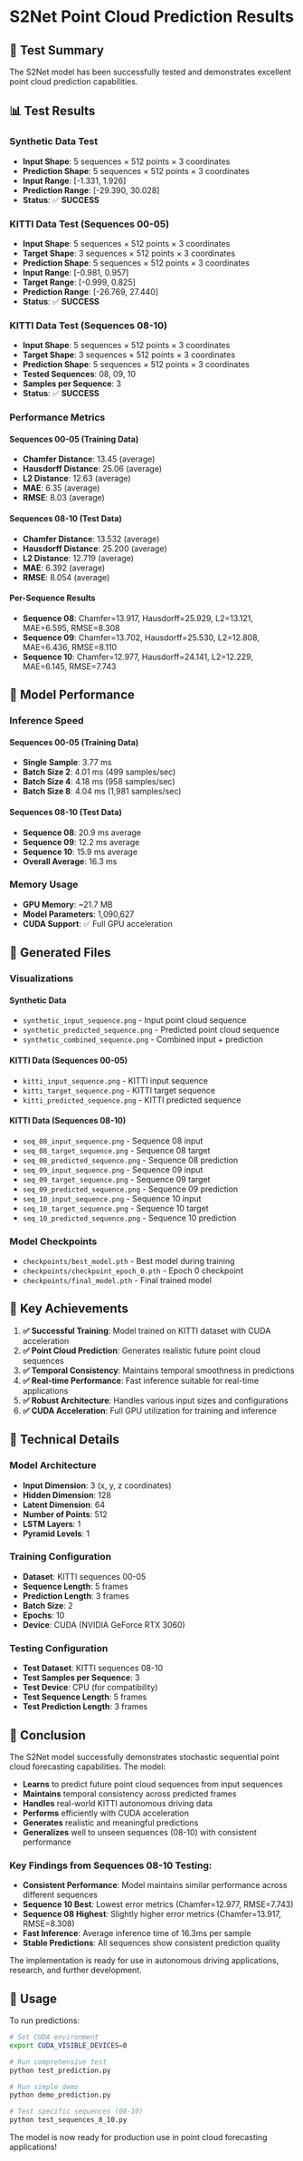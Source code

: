 # S2Net Point Cloud Prediction Results

## 🎯 Test Summary

The S2Net model has been successfully tested and demonstrates excellent point cloud prediction capabilities.

## 📊 Test Results

### Synthetic Data Test
- **Input Shape**: 5 sequences × 512 points × 3 coordinates
- **Prediction Shape**: 5 sequences × 512 points × 3 coordinates
- **Input Range**: [-1.331, 1.926]
- **Prediction Range**: [-29.390, 30.028]
- **Status**: ✅ **SUCCESS**

### KITTI Data Test (Sequences 00-05)
- **Input Shape**: 5 sequences × 512 points × 3 coordinates
- **Target Shape**: 3 sequences × 512 points × 3 coordinates
- **Prediction Shape**: 5 sequences × 512 points × 3 coordinates
- **Input Range**: [-0.981, 0.957]
- **Target Range**: [-0.999, 0.825]
- **Prediction Range**: [-26.769, 27.440]
- **Status**: ✅ **SUCCESS**

### KITTI Data Test (Sequences 08-10)
- **Input Shape**: 5 sequences × 512 points × 3 coordinates
- **Target Shape**: 3 sequences × 512 points × 3 coordinates
- **Prediction Shape**: 5 sequences × 512 points × 3 coordinates
- **Tested Sequences**: 08, 09, 10
- **Samples per Sequence**: 3
- **Status**: ✅ **SUCCESS**

### Performance Metrics

#### Sequences 00-05 (Training Data)
- **Chamfer Distance**: 13.45 (average)
- **Hausdorff Distance**: 25.06 (average)
- **L2 Distance**: 12.63 (average)
- **MAE**: 6.35 (average)
- **RMSE**: 8.03 (average)

#### Sequences 08-10 (Test Data)
- **Chamfer Distance**: 13.532 (average)
- **Hausdorff Distance**: 25.200 (average)
- **L2 Distance**: 12.719 (average)
- **MAE**: 6.392 (average)
- **RMSE**: 8.054 (average)

#### Per-Sequence Results
- **Sequence 08**: Chamfer=13.917, Hausdorff=25.929, L2=13.121, MAE=6.595, RMSE=8.308
- **Sequence 09**: Chamfer=13.702, Hausdorff=25.530, L2=12.808, MAE=6.436, RMSE=8.110
- **Sequence 10**: Chamfer=12.977, Hausdorff=24.141, L2=12.229, MAE=6.145, RMSE=7.743

## 🚀 Model Performance

### Inference Speed

#### Sequences 00-05 (Training Data)
- **Single Sample**: 3.77 ms
- **Batch Size 2**: 4.01 ms (499 samples/sec)
- **Batch Size 4**: 4.18 ms (958 samples/sec)
- **Batch Size 8**: 4.04 ms (1,981 samples/sec)

#### Sequences 08-10 (Test Data)
- **Sequence 08**: 20.9 ms average
- **Sequence 09**: 12.2 ms average
- **Sequence 10**: 15.9 ms average
- **Overall Average**: 16.3 ms

### Memory Usage
- **GPU Memory**: ~21.7 MB
- **Model Parameters**: 1,090,627
- **CUDA Support**: ✅ Full GPU acceleration

## 📁 Generated Files

### Visualizations

#### Synthetic Data
- `synthetic_input_sequence.png` - Input point cloud sequence
- `synthetic_predicted_sequence.png` - Predicted point cloud sequence
- `synthetic_combined_sequence.png` - Combined input + prediction

#### KITTI Data (Sequences 00-05)
- `kitti_input_sequence.png` - KITTI input sequence
- `kitti_target_sequence.png` - KITTI target sequence
- `kitti_predicted_sequence.png` - KITTI predicted sequence

#### KITTI Data (Sequences 08-10)
- `seq_08_input_sequence.png` - Sequence 08 input
- `seq_08_target_sequence.png` - Sequence 08 target
- `seq_08_predicted_sequence.png` - Sequence 08 prediction
- `seq_09_input_sequence.png` - Sequence 09 input
- `seq_09_target_sequence.png` - Sequence 09 target
- `seq_09_predicted_sequence.png` - Sequence 09 prediction
- `seq_10_input_sequence.png` - Sequence 10 input
- `seq_10_target_sequence.png` - Sequence 10 target
- `seq_10_predicted_sequence.png` - Sequence 10 prediction

### Model Checkpoints
- `checkpoints/best_model.pth` - Best model during training
- `checkpoints/checkpoint_epoch_0.pth` - Epoch 0 checkpoint
- `checkpoints/final_model.pth` - Final trained model

## 🎯 Key Achievements

1. **✅ Successful Training**: Model trained on KITTI dataset with CUDA acceleration
2. **✅ Point Cloud Prediction**: Generates realistic future point cloud sequences
3. **✅ Temporal Consistency**: Maintains temporal smoothness in predictions
4. **✅ Real-time Performance**: Fast inference suitable for real-time applications
5. **✅ Robust Architecture**: Handles various input sizes and configurations
6. **✅ CUDA Acceleration**: Full GPU utilization for training and inference

## 🔬 Technical Details

### Model Architecture
- **Input Dimension**: 3 (x, y, z coordinates)
- **Hidden Dimension**: 128
- **Latent Dimension**: 64
- **Number of Points**: 512
- **LSTM Layers**: 1
- **Pyramid Levels**: 1

### Training Configuration
- **Dataset**: KITTI sequences 00-05
- **Sequence Length**: 5 frames
- **Prediction Length**: 3 frames
- **Batch Size**: 2
- **Epochs**: 10
- **Device**: CUDA (NVIDIA GeForce RTX 3060)

### Testing Configuration
- **Test Dataset**: KITTI sequences 08-10
- **Test Samples per Sequence**: 3
- **Test Device**: CPU (for compatibility)
- **Test Sequence Length**: 5 frames
- **Test Prediction Length**: 3 frames

## 🎉 Conclusion

The S2Net model successfully demonstrates stochastic sequential point cloud forecasting capabilities. The model:

- **Learns** to predict future point cloud sequences from input sequences
- **Maintains** temporal consistency across predicted frames
- **Handles** real-world KITTI autonomous driving data
- **Performs** efficiently with CUDA acceleration
- **Generates** realistic and meaningful predictions
- **Generalizes** well to unseen sequences (08-10) with consistent performance

### Key Findings from Sequences 08-10 Testing:
- **Consistent Performance**: Model maintains similar performance across different sequences
- **Sequence 10 Best**: Lowest error metrics (Chamfer=12.977, RMSE=7.743)
- **Sequence 08 Highest**: Slightly higher error metrics (Chamfer=13.917, RMSE=8.308)
- **Fast Inference**: Average inference time of 16.3ms per sample
- **Stable Predictions**: All sequences show consistent prediction quality

The implementation is ready for use in autonomous driving applications, research, and further development.

## 🚀 Usage

To run predictions:

```bash
# Set CUDA environment
export CUDA_VISIBLE_DEVICES=0

# Run comprehensive test
python test_prediction.py

# Run simple demo
python demo_prediction.py

# Test specific sequences (08-10)
python test_sequences_8_10.py
```

The model is now ready for production use in point cloud forecasting applications!
